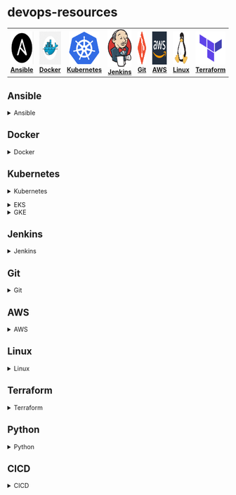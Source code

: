 # devops-resources


<center>
<table>
  <tr>
    <td align="center"><a href="#ansible"><img src="images/ansible.png" width="75px;" height="75px;" alt="ansible"/><br /><b>Ansible</b></a></td>
    <td align="center"><a href="#docker"><img src="images/docker.png" width="70px;" height="75px;" alt="Docker"/><br /><b>Docker</b></a></td>
    <td align="center"><a href="#kubernetes"><img src="images/kubernetes.png" width="70px;" height="75px;" alt="Kubernetes" /><br /><b>Kubernetes</b></a></td>
    <td align="center"><a href="#jenkins"><img src="images/jenkins.png" width="85px;" height="85px;" alt="Jenkins"/><br /><b>Jenkins</b></a></td>
    <td align="center"><a href="#git"><img src="images/git.png" width="80px;" height="75px;" alt="Git"/><br /><b>Git</b></a></td>
    <td align="center"><a href="#AWS"><img src="images/aws.png" width="80x;" height="75px;" alt="AWS"/><br /><b>AWS</b></a></td>
    <td align="center"><a href="#linux"><img src="images/linux.png" width="75x;" height="75px;" alt="Linux"/><br /><b>Linux</b></a></td>
    <td align="center"><a href="#terraform"><img src="images/terraform.png" width="70px;" height="75px;" alt="Terraform"/><br /><b>Terraform</b></a></td>
    <td align="center"><a href="#python"><img src="images/python.png" width="70px;" height="75px;" alt="Python"/><br /><b>Python</b></a></td>
    <td align="center"><a href="#cicd"><img src="images/cicd.png" width="80px;" height="70px;" alt="CI/CD"/><br /><b>CI/CD</b></a></td>
  </tr>
</table>  
</center> 


## Ansible

<details>
<summary>Ansible</summary><br><b>


</b></details>

## Docker

<details>
<summary>Docker</summary><br><b>

Concepts

The Linux kernel has a number of features that allow a process to be isolated. Container engines such as Docker use two main kernel features to isolate processes: Cgroups and Namespaces. 
- Namespaces
- Cgroups

LXC

Libcontainer

Dockerfile

Each Dockerfile is a script, composed of various commands and arguments listed successively to automatically perform actions on a base image (or from scratch) in order to create a new one.

```bash
# Usage: ADD [source directory or URL] [destination directory]
ADD /my_app_folder /my_app_folder
```

Best practices for writing Dockerfiles [here](https://docs.docker.com/develop/develop-images/dockerfile_best-practices/)



</b></details>

## Kubernetes

<details>
<summary>Kubernetes</summary><br><b>

Kubernetes Basics

- Pod is a group of linked containers which shares a unique IP address. 
- Labels are key-value pairs attached to resources that contain information that helps to identify them. 
- ReplicaSet is a resource that templates the creation of pods. NOTE: ReplicaSet replaces the ReplicaController
- Deployment are used to gracefully roll out new versions of ReplicaSets.
- Services give a way of accessing services within our Kubernetes cluster. 

Kubernetes Components:

Architecture

API server

Controller manager

Scheduler

Kubelet

etcd


Basic Commands:

kubectl set image

kubectl get pods

kubectl delete pod XX

kubectl scale XX

Configuration as Code:

```yaml
apiVersion: apps/v1
kind: Deployment
metadata:
  name: nginx-deployment
  labels:
    app: nginx
spec:
  replicas: 3
  selector:
    matchLabels:
      app: nginx
  template:
    metadata:
      labels:
        app: nginx
    spec:
      containers:
      - name: nginx
        image: nginx:1.7.9
        ports:
        - containerPort: 80
```

service.yaml

EKS Cluster Setup

IAM

Helm

Planning for Production Deployments
</b></details>

<details>
<summary>EKS</summary><br><b>
</b></details>

<details>
<summary>GKE</summary><br><b>

Create a cluster
```bash
gcloud container clusters create mycluster
```

</b></details>

## Jenkins

<details>
<summary>Jenkins</summary><br><b>
  


</b></details>

## Git

<details>
<summary>Git</summary><br><b>

Git rebase details [here](https://git-scm.com/docs/git-rebase)


</b></details>

## AWS

<details>
<summary>AWS</summary><br><b>


</b></details>

## Linux

<details>
<summary>Linux</summary><br><b>


</b></details>


## Terraform

<details>
<summary>Terraform</summary><br><b>


</b></details>

## Python

<details>
<summary>Python</summary><br><b>

For more info please read [here](https://www.google.com)

</b></details>

## CICD

<details>
<summary>CICD</summary><br><b>
  
The Software Development Life Cycle (SDLC) model covers the following phases:

1. Planning
2. Implementation
3. Testing
4. Documentation
5. Deployment and maintenance
6. Maintaining

  
Some of the advantages are:

- Speed of deployment
- Faster testing and analysis
- Smaller code changes
- Better and faster fault isolation
- Increased code coverage
- Automatic deploy to production
- Never ship broken code
- Process is repeatable
- Faster mean time to resolution
- Smaller backlog
- Improved customer satisfaction
- Tons of open source tools available

The disadvantages of CI/CD are:

- New skill sets must be learned
- Big upfront investment
- Legacy systems rarely support CI/CD
- High degree of discipline and dedication to quality

For more info please read [here](https://www.google.com)

</b></details>
